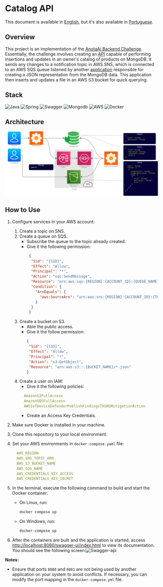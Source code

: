 # Catalog API

This document is available in [English](README-en.md), but it's also
available in [Portuguese](README-en).

## Overview
This project is an implementation of the [AnotaAi Backend Challenge](https://github.com/githubanotaai/new-test-backend-nodejs). Essentially, 
the challenge involves creating an [API](https://github.com/lucsalm/catalog-api) capable of performing insertions and updates in an owner's 
catalog of products on MongoDB. It sends any changes to a notification topic in AWS SNS, which is connected
to an AWS SQS queue listened by another [application](https://github.com/lucsalm/catalog-consumer)  responsible for creating a JSON representation from the
MongoDB data. This application then inserts and updates a file in an AWS S3 bucket for quick querying.
 
## Stack

![Java](https://img.shields.io/badge/java-%23ED8B00.svg?style=for-the-badge&logo=openjdk&logoColor=white)
![Spring](https://img.shields.io/badge/Spring%20Boot-6DB33F.svg?style=for-the-badge&logo=Spring-Boot&logoColor=white)
![Swagger](https://img.shields.io/badge/Swagger-85EA2D.svg?style=for-the-badge&logo=Swagger&logoColor=black)
![Mongodb](https://img.shields.io/badge/MongoDB-47A248.svg?style=for-the-badge&logo=MongoDB&logoColor=white)
![AWS](https://img.shields.io/badge/Amazon%20AWS-232F3E.svg?style=for-the-badge&logo=Amazon-AWS&logoColor=white)
![Docker](https://img.shields.io/badge/Docker-2496ED.svg?style=for-the-badge&logo=Docker&logoColor=white)

## Architecture

![Architecture](img/arquitetura.png)

## How to Use

1. Configure services in your AWS account:
    1. Create a topic on SNS.
    2. Create a queue on SQS.
        - Subscribe the queue to the topic already created.
        - Give it the following permission:
           ```json 
            {
             "Sid": "{SID}",
             "Effect": "Allow",
             "Principal": "*",
             "Action": "sqs:SendMessage",
             "Resource": "arn:aws:sqs:{REGION}:{ACCOUNT_ID}:{QUEUE_NAME}",
             "Condition": {
               "ArnEquals": {
                 "aws:SourceArn": "arn:aws:sns:{REGION}:{ACCOUNT_ID}:{TOPIC_NAME}"
               }
             }
            }
            ```
    3. Create a bucket on S3.
        - Able the public access.
        - Give it the follow permission:
            ```json
            {
             "Sid": "{SID}",
             "Effect": "Allow",
             "Principal": "*",
             "Action": "s3:GetObject",
             "Resource": "arn:aws:s3:::{BUCKET_NAME}/*.json"
            }
            ```
    4. Create a user on IAM:
        - Give it the following policies:
        ```yaml
          AmazonS3FullAccess
          AmazonSQSFullAccess
          AWSIoTDeviceDefenderPublishFindingsToSNSMitigationAction
       ```
        - Create an Access Key Credentials.
   
2. Make sure Docker is installed in your machine.
3. Clone this repository to your local environment.
4. Set your AWS environments in `docker-compose.yaml` file:
   ```yaml
     AWS_REGION
     AWS_SNS_TOPIC_ARN
     AWS_S3_BUCKET_NAME
     AWS_SQS_NAME
     AWS_CREDENTIALS_KEY_ACCESS
     AWS_CREDENTIALS_KEY_SECRET
      ```
5. In the terminal, execute the following command to build and start the Docker container:
    - On Linux, run:
        ```bash
        docker compose up
        ```

    - On Windows, run:
        ```bash
        docker-compose up
        ```

6. After the containers are built and the application is started,
   access [http://localhost:8080/swagger-ui/index.html](http://localhost:8080/swagger-ui/index.html) to view its documentation. You should see the following
   screen:![Swagger-api](img/swagger.png)

**Notes:**

- Ensure that ports `8080` and `8081` are not being used by another application on your system to avoid
  conflicts. If necessary, you can modify the port mapping in the `docker-compose.yml` file.